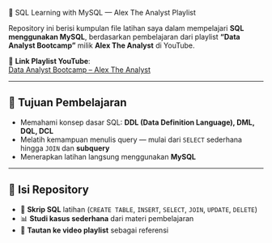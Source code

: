 📌 SQL Learning with MySQL — Alex The Analyst Playlist

Repository ini berisi kumpulan file latihan saya dalam mempelajari **SQL menggunakan MySQL**, berdasarkan pembelajaran dari playlist **“Data Analyst Bootcamp”** milik **Alex The Analyst** di YouTube.  

🎥 **Link Playlist YouTube**:  
[Data Analyst Bootcamp – Alex The Analyst](https://www.youtube.com/playlist?list=PLUaB-1hjhk8FE_XZ87vPPSfHqb6OcM0cF)

---

## 🎯 Tujuan Pembelajaran
- Memahami konsep dasar SQL: **DDL (Data Definition Language), DML, DQL, DCL**  
- Melatih kemampuan menulis query — mulai dari `SELECT` sederhana hingga `JOIN` dan **subquery**  
- Menerapkan latihan langsung menggunakan **MySQL**  

---

## 📂 Isi Repository
- 📜 **Skrip SQL** latihan (`CREATE TABLE`, `INSERT`, `SELECT`, `JOIN`, `UPDATE`, `DELETE`)  
- 📊 **Studi kasus sederhana** dari materi pembelajaran   
- 🔗 **Tautan ke video playlist** sebagai referensi
